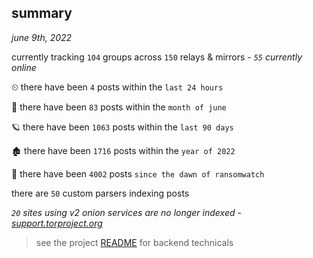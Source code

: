 
## summary
_june 9th, 2022_

currently tracking `104` groups across `150` relays & mirrors - _`55` currently online_

⏲ there have been `4` posts within the `last 24 hours`

🦈 there have been `83` posts within the `month of june`

🪐 there have been `1063` posts within the `last 90 days`

🏚 there have been `1716` posts within the `year of 2022`

🦕 there have been `4002` posts `since the dawn of ransomwatch`

there are `50` custom parsers indexing posts

_`20` sites using v2 onion services are no longer indexed - [support.torproject.org](https://support.torproject.org/onionservices/v2-deprecation/)_

> see the project [README](https://github.com/joshhighet/ransomwatch#ransomwatch--) for backend technicals
